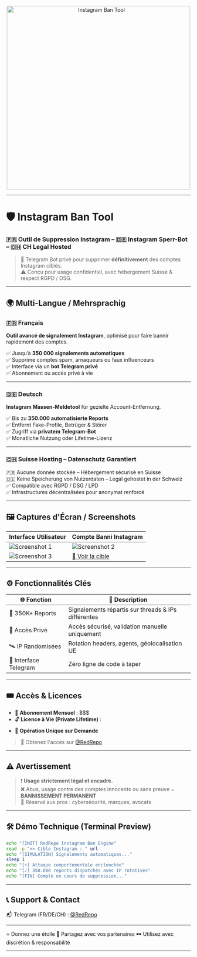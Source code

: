 <!--  
#️⃣ Tags (FR/DE/CH optimisés) :  
outil de signalement de masse, bot tiktok signalement, outil suppression instagram, signalement compte youtube, suppression numérique, bot anti-spam, système de strike réseaux sociaux, outil suppression de contenu, signalement massif furtif, outil automatisé de report, bot spam tiktok, signaler compte spam, outils darknet, redrepo, outil sniper tiktok  

Massenmeldungs-Tool, TikTok-Meldebot, Instagram-Konto löschen Tool, YouTube-Account Melder, digitale Bedrohungsentfernung, Spam-Report-Bot, Social Media Strike System, Anti-Influencer-Tool, Inhaltentfernungs-Tool, verdeckter Massenreport, automatisiertes Meldetool, TikTok-Spam-Report, Spammer melden, Darknet Tools, redrepo, TikTok Sniper Tool  

📚 Keywords SEO :  
outil de suppression réseaux sociaux, suppression compte tiktok, bot telegram signalement, outil pour bannir instagram, suppression faux compte youtube, attaque bot tiktok, outil contournement modération, système de faux signalement, logiciel de signalement tiktok, script suppression réseaux sociaux  

Social Media Löschwerkzeug, TikTok Account Entfernung, Telegram Report Bot, Instagram Konto löschen Bot, Fake Account Entferner YouTube, TikTok Bot Angriff, Moderations-Bypass Tool, Fake Report System, TikTok Durchsetzung Software, Skript zur Accountlöschung
-->

<p align="center">
  <img src="https://github.com/user-attachments/assets/0be91494-5d61-4172-8e93-82d791a4b805" alt="Instagram Ban Tool" width="500"/>
</p>

---

# 🛡️ Instagram Ban Tool  
### 🇫🇷 Outil de Suppression Instagram – 🇩🇪 Instagram Sperr-Bot – 🇨🇭 CH Legal Hosted

> 🚨 Telegram Bot privé pour supprimer **définitivement** des comptes Instagram ciblés.  
> ⚠️ Conçu pour usage confidentiel, avec hébergement Suisse & respect RGPD / DSG.

---

## 🌍 Multi-Langue / Mehrsprachig

### 🇫🇷 Français

**Outil avancé de signalement Instagram**, optimisé pour faire bannir rapidement des comptes.

✅ Jusqu’à **350 000 signalements automatiques**  
✅ Supprime comptes spam, arnaqueurs ou faux influenceurs  
✅ Interface via un **bot Telegram privé**  
✅ Abonnement ou accès privé à vie

---

### 🇩🇪 Deutsch

**Instagram Massen-Meldetool** für gezielte Account-Entfernung.

✅ Bis zu **350.000 automatisierte Reports**  
✅ Entfernt Fake-Profile, Betrüger & Störer  
✅ Zugriff via **privatem Telegram-Bot**  
✅ Monatliche Nutzung oder Lifetime-Lizenz

---

### 🇨🇭 Suisse Hosting – Datenschutz Garantiert

🇫🇷 Aucune donnée stockée – Hébergement sécurisé en Suisse  
🇩🇪 Keine Speicherung von Nutzerdaten – Legal gehostet in der Schweiz  
✅ Compatible avec RGPD / DSG / LPD  
✅ Infrastructures décentralisées pour anonymat renforcé

---

## 🖼️ Captures d'Écran / Screenshots

| Interface Utilisateur | Compte Banni Instagram |
|------------------------|------------------------|
| ![Screenshot 1](https://github.com/user-attachments/assets/25b0bb5f-e875-48f6-8a51-6a19ba812699) | ![Screenshot 2](https://github.com/user-attachments/assets/bc158df7-d372-4a78-acc8-82161d28ae8c) |
| ![Screenshot 3](https://github.com/user-attachments/assets/e96a592c-b032-4dde-b3bc-172af1625a76) | [🔗 Voir la cible](https://www.instagram.com/ella.the.quin/) |

---

## ⚙️ Fonctionnalités Clés

| 🌐 Fonction          | 🧩 Description                                       |
|----------------------|------------------------------------------------------|
| 🚀 350K+ Reports     | Signalements répartis sur threads & IPs différentes |
| 🔐 Accès Privé       | Accès sécurisé, validation manuelle uniquement       |
| 🛰️ IP Randomisées    | Rotation headers, agents, géolocalisation UE        |
| 📲 Interface Telegram | Zéro ligne de code à taper                         |

---

## 🎟️ Accès & Licences

- 📆 **Abonnement Mensuel** : $$$  
- 🔓 **Licence à Vie (Private Lifetime)** : $$$$  
- 🎯 **Opération Unique sur Demande**

> 📩 Obtenez l'accès sur [@RedRepo](https://t.me/redrepo)

---

## ⚠️ Avertissement

> ❗️ **Usage strictement légal et encadré.**  
> ❌ Abus, usage contre des comptes innocents ou sans preuve = **BANNISSEMENT PERMANENT**  
> 🧠 Réservé aux pros : cybersécurité, marques, avocats

---

## 🛠 Démo Technique (Terminal Preview)

```bash
echo "[INIT] RedRepo Instagram Ban Engine"
read -p ">> Cible Instagram : " url
echo "[SIMULATION] Signalements automatiques..."
sleep 1
echo "[+] Attaque comportementale enclenchée"
echo "[✓] 350.000 reports dispatchés avec IP rotatives"
echo "[FIN] Compte en cours de suppression..."
````

---

## 📞 Support & Contact

📬 Telegram (FR/DE/CH) : [@RedRepo](https://t.me/redrepo)

---

⭐️ Donnez une étoile
🔗 Partagez avec vos partenaires
🕶️ Utilisez avec discrétion & responsabilité

---

